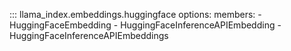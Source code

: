 ::: llama_index.embeddings.huggingface
    options:
      members:
        - HuggingFaceEmbedding
        - HuggingFaceInferenceAPIEmbedding
        - HuggingFaceInferenceAPIEmbeddings
